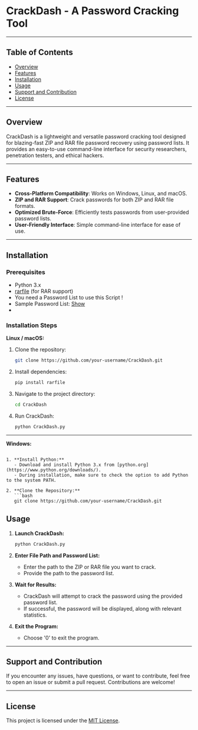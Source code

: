 # CrackDash - A Password Cracking Tool


---

## Table of Contents

- [Overview](#overview)
- [Features](#features)
- [Installation](#installation)
- [Usage](#usage)
- [Support and Contribution](#support-and-contribution)
- [License](#license)

---

## Overview

CrackDash is a lightweight and versatile password cracking tool designed for blazing-fast ZIP and RAR file password recovery using password lists. It provides an easy-to-use command-line interface for security researchers, penetration testers, and ethical hackers.

---

## Features

- **Cross-Platform Compatibility**: Works on Windows, Linux, and macOS.
- **ZIP and RAR Support**: Crack passwords for both ZIP and RAR file formats.
- **Optimized Brute-Force**: Efficiently tests passwords from user-provided password lists.
- **User-Friendly Interface**: Simple command-line interface for ease of use.
---

## Installation

### Prerequisites

- Python 3.x
- [rarfile](https://pypi.org/project/rarfile/) (for RAR support)
- You need a Password List to use this Script !
- Sample Password List: [Show](https://github.com/0x00er/CrackDash/passwords.txt)
- 
### Installation Steps
**Linux / macOS:**

1. Clone the repository:

    ```bash
    git clone https://github.com/your-username/CrackDash.git
    ```

2. Install dependencies:

    ```bash
    pip install rarfile
    ```

3. Navigate to the project directory:

    ```bash
    cd CrackDash
    ```

4. Run CrackDash:

    ```bash
    python CrackDash.py
    ```

---

**Windows:**
```

1. **Install Python:**
   - Download and install Python 3.x from [python.org](https://www.python.org/downloads/).
   - During installation, make sure to check the option to add Python to the system PATH.

2. **Clone the Repository:**
   ```bash
   git clone https://github.com/your-username/CrackDash.git
```
## Usage

1. **Launch CrackDash:**

    ```bash
    python CrackDash.py
    ```

2. **Enter File Path and Password List:**

    - Enter the path to the ZIP or RAR file you want to crack.
    - Provide the path to the password list.

3. **Wait for Results:**

    - CrackDash will attempt to crack the password using the provided password list.
    - If successful, the password will be displayed, along with relevant statistics.

4. **Exit the Program:**

    - Choose '0' to exit the program.

---

## Support and Contribution

If you encounter any issues, have questions, or want to contribute, feel free to open an issue or submit a pull request. Contributions are welcome!

---

## License

This project is licensed under the [MIT License](LICENSE).

